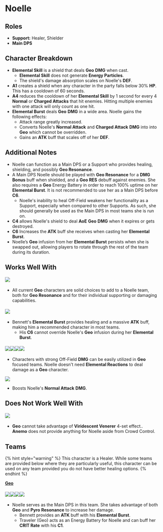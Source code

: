 # Noelle

## **Roles**

* **Support:** Healer, Shielder
* **Main DPS**

## **Character Breakdown**

* **Elemental Skill** is a shield that deals **Geo** **DMG** when cast.
  * **Elemental Skill** does not generate **Energy Particles**.
  * The shield's damage absorption scales on Noelle's **DEF**.
* **A1** creates a shield when any character in the party falls below 30% **HP**. This has a cooldown of 60 seconds.
* **A4** reduces the cooldown of her **Elemental Skill** by 1 second for every 4 **Normal** or **Charged Attacks** that hit enemies. Hitting multiple enemies with one attack will only count as one hit.
* **Elemental Burst** deals **Geo** **DMG** in a wide area. Noelle gains the following effects:
  * Attack range greatly increased.
  * Converts Noelle's **Normal Attack** and **Charged Attack** **DMG** into into **Geo** which cannot be overridden.
  * Gains an **ATK** buff that scales off of her **DEF**.

## **Additional Notes**

* Noelle can function as a Main DPS or a Support who provides healing, shielding, and possibly **Geo Resonance**.
* A Main DPS Noelle should be played with **Geo Resonance** for a **DMG Bonus** buff when shielded, and a **Geo RES** debuff against enemies. She also requires a **Geo** Energy Battery in order to reach 100% uptime on her **Elemental Burst**. It is not recommended to use her as a Main DPS before **C6**.
  * Noelle's inability to heal Off-Field weakens her functionality as a Support, especially when compared to other Supports. As such, she should generally be used as the Main DPS in most teams she is run on.
* **C4** allows Noelle's shield to deal **AoE** **Geo** **DMG** when it expires or gets destroyed.
* **C6** Increases the **ATK** buff she receives when casting her **Elemental Burst**.
* Noelle’s **Geo** infusion from her **Elemental Burst** persists when she is swapped out, allowing players to rotate through the rest of the team during its duration.

## **Works Well With**

#### ![](../../.gitbook/assets/element\_geo.webp)

* All current **Geo** characters are solid choices to add to a Noelle team, both for **Geo Resonance** and for their individual supporting or damaging capabilities.

#### ![](../../.gitbook/assets/ui\_avataricon\_bennett.png)

* Bennett's **Elemental Burst** provides healing and a massive **ATK** buff, making him a recommended character in most teams.
  * His **C6** cannot override Noelle's **Geo** infusion during her **Elemental Burst**.

#### ![](../../.gitbook/assets/ui\_avataricon\_beidou.png)![](../../.gitbook/assets/ui\_avataricon\_fischl.png)![](../../.gitbook/assets/ui\_avataricon\_xingqiu.png)![](../../.gitbook/assets/ui\_avataricon\_xiangling.png)

* Characters with strong Off-Field **DMG** can be easily utilized in **Geo** focused teams. Noelle doesn't need **Elemental Reactions** to deal damage as a **Geo** character.

![](../../.gitbook/assets/UI\_AvatarIcon\_Yunjin.png)

* Boosts Noelle's **Normal Attack** **DMG**.

## **Does Not Work Well With**

#### ![](../../.gitbook/assets/element\_anemo.webp)

* **Geo** cannot take advantage of **Viridescent Venerer** 4-set effect.. **Anemo** does not provide anything for Noelle aside from Crowd Control.

## **Teams**

{% hint style="warning" %}
This character is a Healer. While some teams are provided below where they are particularly useful, this character can be used on any team provided you do not have better healing options.
{% endhint %}

[**Geo**](../../teams/geo.md)

#### ![](../../.gitbook/assets/ui\_avataricon\_noelle.png)![](../../.gitbook/assets/ui\_avataricon\_aether\_geo.png)![](../../.gitbook/assets/ui\_avataricon\_xiangling.png)![](../../.gitbook/assets/ui\_avataricon\_bennett.png)

* Noelle serves as the Main DPS in this team. She takes advantage of both **Geo** and **Pyro** **Resonance** to increase her damage.
  * Bennett provides an **ATK** buff with his **Elemental Burst**.
  * Traveler (Geo) acts as an Energy Battery for Noelle and can buff her **CRIT Rate** with his **C1**.
